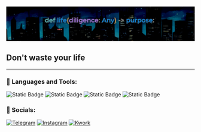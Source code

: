 [![Header](https://github.com/Sinder7/Sinder7/blob/main/assets/header.png)](https://github.com/Sinder7/Sinder7/)

## Don't waste your life

---

### 🧰 Languages and Tools:
![Static Badge](https://img.shields.io/badge/-python-black?style=for-the-badge&logo=python&logoColor=%20yellow)
![Static Badge](https://img.shields.io/badge/-fastapi-black?style=for-the-badge&logo=fastapi&logoColor=green)
![Static Badge](https://img.shields.io/badge/-aiogram-black?style=for-the-badge&logo=telegram&logoColor=84bbf5)
![Static Badge](https://img.shields.io/badge/-flet-black?style=for-the-badge&logo=flutter&logoColor=b54069)


### 🔗 Socials:
[![Telegram](https://img.shields.io/badge/-telegram-black?style=for-the-badge&logo=telegram&logoColor=%12407d)](https://t.me/barticula)
[![Instagram](https://img.shields.io/badge/-Instagram-black?style=for-the-badge&logo=instagram&logoColor=B4068E)](https://www.instagram.com/rszekkp)
[![Kwork](https://img.shields.io/badge/-mail-090909?style=for-the-badge&logo=k&logoColor=1C9DEB)](rasul_sadullayev@mail.ru)

